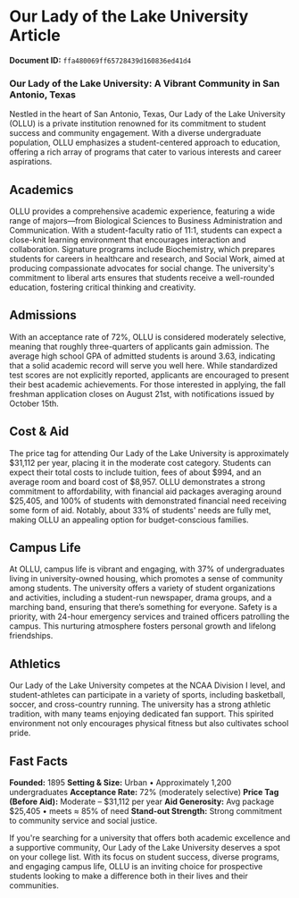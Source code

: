 # Our Lady of the Lake University Article

**Document ID:** `ffa480069ff65728439d160836ed41d4`

### Our Lady of the Lake University: A Vibrant Community in San Antonio, Texas

Nestled in the heart of San Antonio, Texas, Our Lady of the Lake University (OLLU) is a private institution renowned for its commitment to student success and community engagement. With a diverse undergraduate population, OLLU emphasizes a student-centered approach to education, offering a rich array of programs that cater to various interests and career aspirations.

## Academics
OLLU provides a comprehensive academic experience, featuring a wide range of majors—from Biological Sciences to Business Administration and Communication. With a student-faculty ratio of 11:1, students can expect a close-knit learning environment that encourages interaction and collaboration. Signature programs include Biochemistry, which prepares students for careers in healthcare and research, and Social Work, aimed at producing compassionate advocates for social change. The university's commitment to liberal arts ensures that students receive a well-rounded education, fostering critical thinking and creativity.

## Admissions
With an acceptance rate of 72%, OLLU is considered moderately selective, meaning that roughly three-quarters of applicants gain admission. The average high school GPA of admitted students is around 3.63, indicating that a solid academic record will serve you well here. While standardized test scores are not explicitly reported, applicants are encouraged to present their best academic achievements. For those interested in applying, the fall freshman application closes on August 21st, with notifications issued by October 15th.

## Cost & Aid
The price tag for attending Our Lady of the Lake University is approximately $31,112 per year, placing it in the moderate cost category. Students can expect their total costs to include tuition, fees of about $994, and an average room and board cost of $8,957. OLLU demonstrates a strong commitment to affordability, with financial aid packages averaging around $25,405, and 100% of students with demonstrated financial need receiving some form of aid. Notably, about 33% of students' needs are fully met, making OLLU an appealing option for budget-conscious families.

## Campus Life
At OLLU, campus life is vibrant and engaging, with 37% of undergraduates living in university-owned housing, which promotes a sense of community among students. The university offers a variety of student organizations and activities, including a student-run newspaper, drama groups, and a marching band, ensuring that there’s something for everyone. Safety is a priority, with 24-hour emergency services and trained officers patrolling the campus. This nurturing atmosphere fosters personal growth and lifelong friendships.

## Athletics
Our Lady of the Lake University competes at the NCAA Division I level, and student-athletes can participate in a variety of sports, including basketball, soccer, and cross-country running. The university has a strong athletic tradition, with many teams enjoying dedicated fan support. This spirited environment not only encourages physical fitness but also cultivates school pride.

## Fast Facts
**Founded:** 1895
**Setting & Size:** Urban • Approximately 1,200 undergraduates
**Acceptance Rate:** 72% (moderately selective)
**Price Tag (Before Aid):** Moderate – $31,112 per year
**Aid Generosity:** Avg package $25,405 • meets ≈ 85% of need
**Stand-out Strength:** Strong commitment to community service and social justice.

If you're searching for a university that offers both academic excellence and a supportive community, Our Lady of the Lake University deserves a spot on your college list. With its focus on student success, diverse programs, and engaging campus life, OLLU is an inviting choice for prospective students looking to make a difference both in their lives and their communities.
